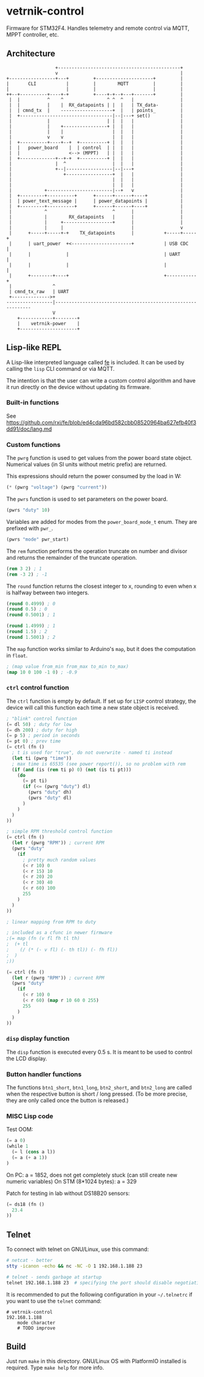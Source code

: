 # vetrnik-control
Firmware for STM32F4. Handles telemetry and remote control via MQTT,
MPPT controller, etc.

## Architecture
```text
                  +---------------------------------------------+
                  v                                             |
+-----------------+---+         +---------------------+         |
|       CLI           |         |        MQTT         |         |
|                     |         |                     |         |
++--+----------+----+-+         +----+-+--+---+-------+         |
 |  |          ^    ^                ^ ^  ^   |                 |
 |  |          |    |  RX_datapoints | |  |   | TX_data-        |
 |  | cmnd_tx  |    -------------------+  |   | points_         |
 |  +----------------------------------|--|---+ set()           |
 |             |                     | |  |   |                 |
 |             |    +----------------+ |  |   |                 |
 |             |    |                  |  |   |                 |
 |             v    v                  |  |   |                 |
 |  +----------+----+--+  +----------+ |  |   |                 |
 |  |   power_board    |  | control  | |  |   |                 |
 |  |                  <--> (MPPT)   | |  |   |                 |
 |  +-------------+--+-+  +----------+ |  |   |                 |
 |                |  ^                 |  |   |                 |
 |                +--|-----------------|--|---+                 |
 |                   +-----------------+  |   |                 |
 |                                     |  |   |                 |
 |                                     |  |   |                 |
 |            +------------------------|--+   v                 |
 |  +---------+----------+      +------+------+----+            |
 |  | power_text_message |      | power_datapoints |            |
 |  +---------+----------+      +------+------+----+            |
 |            ^                        ^      |                 |
 |            |        RX_datapoints   |      |                 |
 |            |     +------------------+      |                 |
 |            |     |                         |                 v
 |      +-----+-----+-+    TX_datapoints      |           +-----+-----+
 |      | uart_power  +<----------------------+           | USB CDC   |
 |      |             |                                   | UART      |
 |      |             |                                   |           |
 |      +--------+----+                                   +-----------+
 |               ^
 | cmnd_tx_raw   | UART
 +-------------->+
-----------------|-------------------------------------------------------------
                 V
    +------------+--------+
    |    vetrnik-power    |
    +---------------------+
```


## Lisp-like REPL
A Lisp-like interpreted language called [fe](https://github.com/rxi/fe) is
included. It can be used by calling the `lisp` CLI command or via MQTT.

The intention is that the user can write a custom control algorithm and have
it run directly on the device without updating its firmware.


### Built-in functions
See https://github.com/rxi/fe/blob/ed4cda96bd582cbb08520964ba627efb40f3dd91/doc/lang.md


### Custom functions
The `pwrg` function is used to get values from the power board state object.
Numerical values (in SI units without metric prefix) are returned.

This expressions should return the power consumed by the load in W:
```lisp
(* (pwrg "voltage") (pwrg "current"))
```

The `pwrs` function is used to set parameters on the power board.
```lisp
(pwrs "duty" 10)
```

Variables are added for modes from the `power_board_mode_t` enum.
They are prefixed with `pwr_`.
```lisp
(pwrs "mode" pwr_start)
```


The `rem` function performs the operation truncate on number and divisor and
returns the remainder of the truncate operation.
```lisp
(rem 3 2) ; 1
(rem -3 2) ; -1
```

The `round` function returns the closest integer to x, rounding to even when x
is halfway between two integers.
```lisp
(round 0.4999) ; 0
(round 0.5) ; 0
(round 0.5001) ; 1

(round 1.4999) ; 1
(round 1.5) ; 2
(round 1.5001) ; 2
```

The `map` function works similar to Arduino's `map`, but it does the
computation in `float`.
```lisp
; (map value from_min from_max to_min to_max)
(map 10 0 100 -1 0) ; -0.9
```


### `ctrl` control function
The `ctrl` function is empty by default. If set up for `LISP` control
strategy, the device will call this function each time a new state object is
received.

```lisp
; "blink" control function
(= dl 50) ; duty for low
(= dh 200) ; duty for high
(= p 5) ; period in seconds
(= pt 0) ; prev time
(= ctrl (fn ()
  ; t is used for "true", do not overwrite - named ti instead
  (let ti (pwrg "time"))
  ; max time is 65535 (see power report()), so no problem with rem
  (if (and (is (rem ti p) 0) (not (is ti pt)))
    (do
      (= pt ti)
      (if (<= (pwrg "duty") dl)
        (pwrs "duty" dh)
        (pwrs "duty" dl)
      )
    )
  )
))
```

```lisp
; simple RPM threshold control function
(= ctrl (fn ()
  (let r (pwrg "RPM")) ; current RPM
  (pwrs "duty"
    (if
      ; pretty much random values
      (< r 10) 0
      (< r 15) 10
      (< r 20) 20
      (< r 30) 40
      (< r 60) 100
      255
    )
  )
))
```

```lisp
; linear mapping from RPM to duty

; included as a cfunc in newer firmware
;(= map (fn (v fl fh tl th)
;  (+ tl
;    (/ (* (- v fl) (- th tl)) (- fh fl))
;  )
;))

(= ctrl (fn ()
  (let r (pwrg "RPM")) ; current RPM
  (pwrs "duty"
    (if
      (< r 10) 0
      (< r 60) (map r 10 60 0 255)
      255
    )
  )
))
```


### `disp` display function
The `disp` function is executed every 0.5 s. It is meant to be used to control
the LCD display.


### Button handler functions
The functions `btn1_short`, `btn1_long`, `btn2_short`, and `btn2_long` are
called when the respective button is short / long pressed. (To be more
precise, they are only called once the button is released.)


### MISC Lisp code
Test OOM:
```lisp
(= a 0)
(while 1
  (= l (cons a l))
  (= a (+ a 1))
)
```
On PC: a = 1852, does not get completely stuck (can still create new numeric
variables)
On STM (8*1024 bytes): a = 329

Patch for testing in lab without DS18B20 sensors:
```lisp
(= ds18 (fn ()
  23.4
))
```



## Telnet
To connect with telnet on GNU/Linux, use this command:
```sh
# netcat - better
stty -icanon -echo && nc -NC -O 1 192.168.1.188 23

# telnet - sends garbage at startup
telnet 192.168.1.188 23  # specifying the port should disable negotiation
```

It is recommended to put the following configuration in your `~/.telnetrc` if
you want to use the `telnet` command:
```
# vetrnik-control
192.168.1.188
    mode character
    # TODO improve
```


## Build
Just run `make` in this directory. GNU/Linux OS with PlatformIO installed is
required.
Type `make help` for more info.
